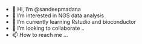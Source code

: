 - 👋 Hi, I’m @sandeepmadana
- 👀 I’m interested in NGS data analysis
- 🌱 I’m currently learning Rstudio and bioconductor
- 💞️ I’m looking to collaborate ..
- 📫 How to reach me ...

<!---
sandeepmadana/sandeepmadana is a ✨ special ✨ repository because its `README.md` (this file) appears on your GitHub profile.
You can click the Preview link to take a look at your changes.
--->
